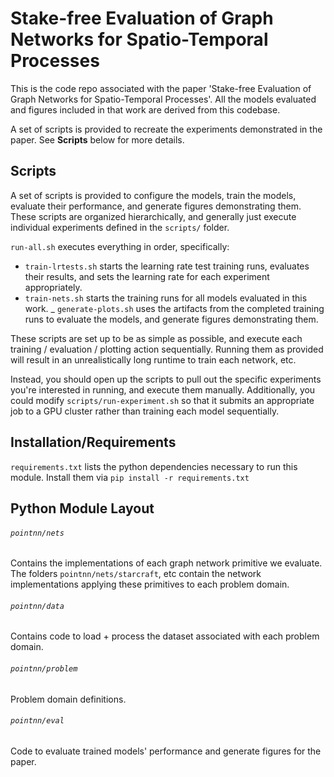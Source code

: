 # Stake-free Evaluation of Graph Networks for Spatio-Temporal Processes

This is the code repo associated with the paper 'Stake-free Evaluation of Graph Networks for Spatio-Temporal Processes'.
All the models evaluated and figures included in that work are derived from this codebase.

A set of scripts is provided to recreate the experiments demonstrated in the paper. See **Scripts** below for more details.

## Scripts

A set of scripts is provided to configure the models, train the models, evaluate their performance, and generate figures demonstrating them. 
These scripts are organized hierarchically, and generally just execute individual experiments defined in the `scripts/` folder.

`run-all.sh` executes everything in order, specifically:
- `train-lrtests.sh` starts the learning rate test training runs, evaluates their results, and sets the learning rate for each experiment appropriately. 
- `train-nets.sh` starts the training runs for all models evaluated in this work.
_ `generate-plots.sh` uses the artifacts from the completed training runs to evaluate the models, and generate figures demonstrating them.

These scripts are set up to be as simple as possible, and execute each training / evaluation / plotting action sequentially.
Running them as provided will result in an unrealistically long runtime to train each network, etc.

Instead, you should open up the scripts to pull out the specific experiments you're interested in running, and execute them manually.
Additionally, you could modify `scripts/run-experiment.sh` so that it submits an appropriate job to a GPU cluster rather than training each model sequentially.

## Installation/Requirements

`requirements.txt` lists the python dependencies necessary to run this module.
Install them via `pip install -r requirements.txt`

## Python Module Layout

###### `pointnn/nets` 
Contains the implementations of each graph network primitive we evaluate. 
The folders `pointnn/nets/starcraft`, etc contain the network implementations applying these primitives to each problem domain.

###### `pointnn/data` 
Contains code to load + process the dataset associated with each problem domain.

###### `pointnn/problem`
Problem domain definitions.

###### `pointnn/eval`
Code to evaluate trained models' performance and generate figures for the paper.

